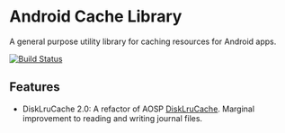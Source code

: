 Android Cache Library
=====================

A general purpose utility library for caching resources for Android apps.

[![Build Status](https://travis-ci.org/jonathanle/android-cache-lib.png?branch=master)](https://travis-ci.org/jonathanle/android-cache-lib)

Features
--------

* DiskLruCache 2.0: A refactor of AOSP
 [DiskLruCache](http://developer.android.com/training/displaying-bitmaps/cache-bitmap.html).
 Marginal improvement to reading and writing journal files.
